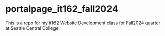 # portalpage_it162_fall2024
This is a repo for my it162 Website Development class for Fall2024 quarter at Seattle Central College
